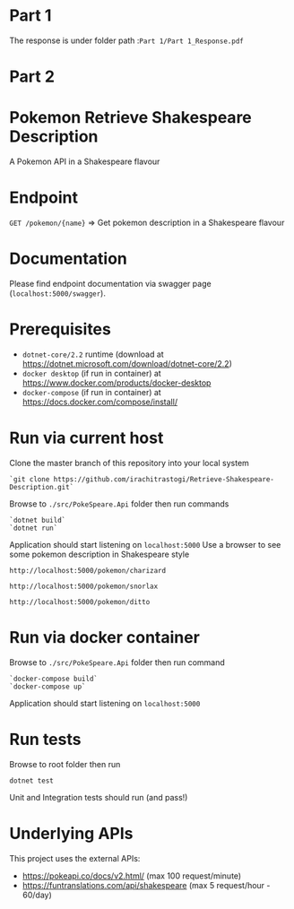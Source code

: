 
# Part 1

The response is under folder path :`Part 1/Part 1_Response.pdf`

# Part 2
# Pokemon Retrieve Shakespeare Description
A Pokemon API in a Shakespeare flavour

# Endpoint

`GET /pokemon/{name}` => 
Get pokemon description in a Shakespeare flavour

# Documentation

Please find endpoint documentation via swagger page (`localhost:5000/swagger`).

# Prerequisites

* `dotnet-core/2.2` runtime (download at https://dotnet.microsoft.com/download/dotnet-core/2.2)
* `docker desktop` (if run in container) at https://www.docker.com/products/docker-desktop
* `docker-compose` (if run in container) at https://docs.docker.com/compose/install/

# Run via current host

Clone the master branch of this repository into your local system

	`git clone https://github.com/irachitrastogi/Retrieve-Shakespeare-Description.git`

Browse to `./src/PokeSpeare.Api` folder then run commands

	`dotnet build`  
	`dotnet run`

Application should start listening on `localhost:5000`
Use a browser to see some pokemon description in Shakespeare style

`http://localhost:5000/pokemon/charizard`

`http://localhost:5000/pokemon/snorlax`

`http://localhost:5000/pokemon/ditto`

# Run via docker container

Browse to `./src/PokeSpeare.Api` folder then run command
 
	`docker-compose build`  
	`docker-compose up`

Application should start listening on `localhost:5000`

# Run tests

Browse to root folder then run 

`dotnet test`

Unit and Integration tests should run (and pass!)

# Underlying APIs

This project uses the external APIs:

* https://pokeapi.co/docs/v2.html/ (max 100 request/minute)
* https://funtranslations.com/api/shakespeare (max 5 request/hour - 60/day)



